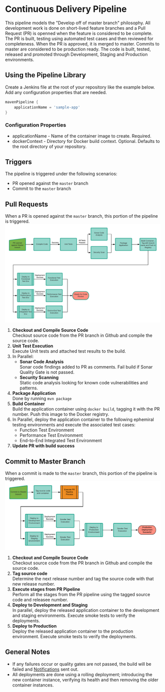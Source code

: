 

# Continuous Delivery Pipeline
This pipeline models the "Develop off of master branch" philosophy. All development work is done on short-lived feature branches and a Pull Request (PR) is openned when the feature is considered to be complete. The PR is built, testing using automated test cases and then reviewed for completeness. When the PR is approved, it is merged to master. Commits to master are considered to be production ready. The code is built, tested, released and promoted through Development, Staging and Production environments.

## Using the Pipeline Library
Create a Jenkins file at the root of your repository like the example below. Add any configuration properties that are needed.
```groovy
mavenPipeline {
    applicationName = 'sample-app'
}
```

### Configuration Properties
* applicationName - Name of the container image to create. Required.
* dockerContext - Directory for Docker build context. Optional. Defaults to the root directory of your repository.

## Triggers
The pipeline is triggered under the following scenarios:
* PR opened against the `master` branch
* Commit to the `master` branch

## Pull Requests
When a PR is opened against the `master` branch, this portion of the pipeline is triggered.
![Pipeline Image](img/pr-pipeline.png "Pull Request Pipeline")

1. **Checkout and Compile Source Code**</br>
Checkout source code from the PR branch in Github and compile the source code.
1. **Unit Test Execution**</br>
Execute Unit tests and attached test results to the build.
1. In Parallel:
    * **Sonar Code Analysis**</br>
    Sonar code findings added to PR as comments. Fail build if Sonar Quality Gate is not passed. 
    * **Security Scanning**</br>
    Static code analysis looking for known code vulnerabilities and patterns.
1. **Package Application**</br>
Done by running `mvn package`
1. **Build Container**</br>
Build the application container using `docker build`, tagging it with the PR number. Push this image to the Docker registry.
1. In Parallel, deploy the application container to the following ephemiral testing environments and execute the associated test cases:
    * Function Test Environment
    * Performance Test Environment
    * End-to-End Integrated Test Environment
1. **Update PR with build success**</br>

## Commit to Master Branch
When a commit is made to the `master` branch, this portion of the pipeline is triggered.![Pipeline Image](img/master-pipeline.png "Master Branch Pipeline")

1. **Checkout and Compile Source Code**</br>
Checkout source code from the PR branch in Github and compile the source code.
1. **Tag source code**</br>
Determine the next release number and tag the source code with that new release number.
1. **Execute stages from PR Pipeline**</br>
Perform all the stages from the PR pipeline using the tagged source code and releasee number.
1. **Deploy to Development and Staging**</br>
In parallel, deploy the released application container to the development and staging environments. Execute smoke tests to verify the deployments.
1. **Deploy to Production**</br>
Deploy the released application container to the production environment. Execute smoke tests to verify the deployments.

## General Notes
* If any failures occur or quality gates are not passed, the build will be failed and [Notifications](notifications.md) sent out.
* All deployments are done using a rolling deployment; introducing the new container instance, verifying its health and then removing the older container instances.